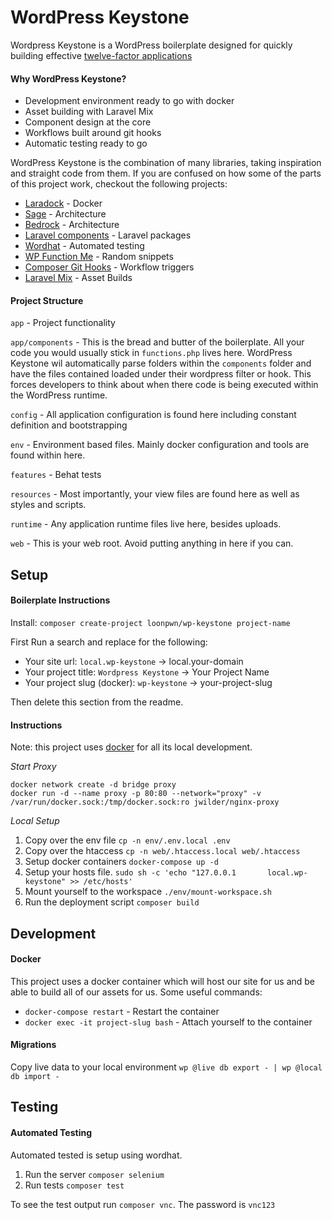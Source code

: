 WordPress Keystone 
===================

Wordpress Keystone is a WordPress boilerplate designed for quickly building effective 
[twelve-factor applications](https://12factor.net/) 

#### **Why WordPress Keystone?**
- Development environment ready to go with docker
- Asset building with Laravel Mix
- Component design at the core
- Workflows built around git hooks 
- Automatic testing ready to go 

WordPress Keystone is the combination of many libraries, taking inspiration and straight
code from them. If you are confused on how some of the parts of this project work,
checkout the following projects:
- [Laradock](https://github.com/laradock/laradock) - Docker
- [Sage](https://github.com/roots/sage) - Architecture
- [Bedrock](https://github.com/roots/bedrock) - Architecture
- [Laravel components](https://github.com/mattstauffer/Torch) - Laravel packages
- [Wordhat](https://github.com/paulgibbs/behat-wordpress-extension/) - Automated testing
- [WP Function Me](http://www.wpfunction.me/) - Random snippets
- [Composer Git Hooks](http://change-me/) - Workflow triggers
- [Laravel Mix](https://github.com/JeffreyWay/laravel-mix) - Asset Builds

#### **Project Structure**

`app` - Project functionality 

`app/components` - This is the bread and butter of the boilerplate. All your code you would usually stick
in `functions.php` lives here. WordPress Keystone wil automatically parse folders within the `components` folder 
and have the files contained loaded under their wordpress filter or hook. 
This forces developers to think about when there code is being executed within the WordPress runtime. 

`config` - All application configuration is found here including constant definition and bootstrapping

`env` - Environment based files. Mainly docker configuration and tools are found within here.  

`features` - Behat tests

`resources` - Most importantly, your view files are found here as well as styles and scripts.

`runtime` - Any application runtime files live here, besides uploads.   

`web` - This is your web root. Avoid putting anything in here if you can.


Setup
-------------

#### **Boilerplate Instructions**

Install: `composer create-project loonpwn/wp-keystone project-name`

First Run a search and replace for the following:
 - Your site url: `local.wp-keystone` -> local.your-domain
 - Your project title: `Wordpress Keystone` -> Your Project Name
 - Your project slug (docker): `wp-keystone` -> your-project-slug 
 
Then delete this section from the readme.

#### **Instructions**

Note: this project uses [docker](https://www.docker.com/) for all its local development.

_Start Proxy_
```
docker network create -d bridge proxy
docker run -d --name proxy -p 80:80 --network="proxy" -v /var/run/docker.sock:/tmp/docker.sock:ro jwilder/nginx-proxy
```

_Local Setup_
1. Copy over the env file `cp -n env/.env.local .env`
2. Copy over the htaccess `cp -n web/.htaccess.local web/.htaccess`
3. Setup docker containers `docker-compose up -d`
4. Setup your hosts file. `sudo sh -c 'echo "127.0.0.1       local.wp-keystone" >> /etc/hosts'`
5. Mount yourself to the workspace `./env/mount-workspace.sh`
6. Run the deployment script `composer build`


Development 
-------------

#### **Docker**

This project uses a docker container which will host our site for us and be able to build all of our assets for us. Some useful commands:
- `docker-compose restart` - Restart the container
- `docker exec -it project-slug bash` - Attach yourself to the container

#### **Migrations**

Copy live data to your local environment
`wp @live db export - | wp @local db import -`


Testing 
-------------

#### **Automated Testing**

Automated tested is setup using wordhat.

1. Run the server `composer selenium`
2. Run tests `composer test`

To see the test output run `composer vnc`. The password is `vnc123`
